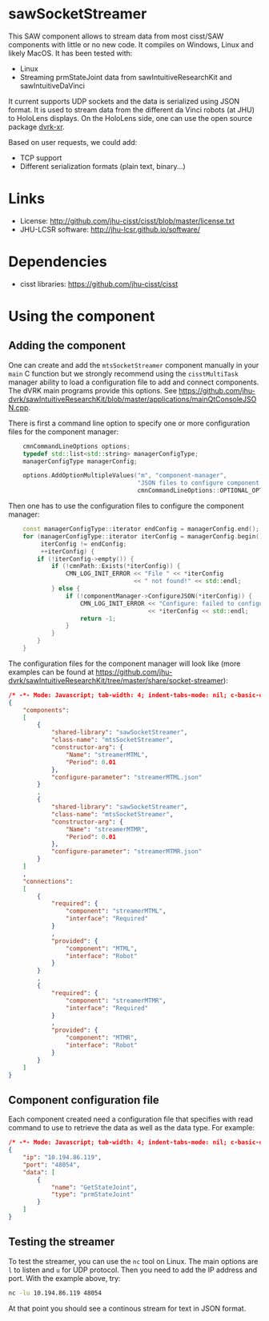 # sawSocketStreamer

This SAW component allows to stream data from most cisst/SAW components with little or no new code.  It compiles on Windows, Linux and likely MacOS.  It has been tested with:
  * Linux
  * Streaming prmStateJoint data from sawIntuitiveResearchKit and sawIntuitiveDaVinci

It current supports UDP sockets and the data is serialized using JSON
format.  It is used to stream data from the different da Vinci robots
(at JHU) to HoloLens displays.  On the HoloLens side, one can use the
open source package [dvrk-xr](https://github.com/jhu-dvrk/dvrk-xr).

Based on user requests, we could add:
  * TCP support
  * Different serialization formats (plain text, binary...)

# Links
 * License: http://github.com/jhu-cisst/cisst/blob/master/license.txt
 * JHU-LCSR software: http://jhu-lcsr.github.io/software/

# Dependencies
 * cisst libraries: https://github.com/jhu-cisst/cisst

# Using the component

## Adding the component

One can create and add the `mtsSocketStreamer` component manually in
your `main` C function but we strongly recommend using the
`cisstMultiTask` manager ability to load a configuration file to add
and connect components.  The dVRK main programs provide this options.  See https://github.com/jhu-dvrk/sawIntuitiveResearchKit/blob/master/applications/mainQtConsoleJSON.cpp.

There is first a command line option to specify one or more configuration files for the component manager:
```cpp
    cmnCommandLineOptions options;
    typedef std::list<std::string> managerConfigType;
    managerConfigType managerConfig;

    options.AddOptionMultipleValues("m", "component-manager",
                                    "JSON files to configure component manager",
                                    cmnCommandLineOptions::OPTIONAL_OPTION, &managerConfig);
```

Then one has to use the configuration files to configure the component manager:
```cpp
    const managerConfigType::iterator endConfig = managerConfig.end();
    for (managerConfigType::iterator iterConfig = managerConfig.begin();
         iterConfig != endConfig;
         ++iterConfig) {
        if (!iterConfig->empty()) {
            if (!cmnPath::Exists(*iterConfig)) {
                CMN_LOG_INIT_ERROR << "File " << *iterConfig
                                   << " not found!" << std::endl;
            } else {
                if (!componentManager->ConfigureJSON(*iterConfig)) {
                    CMN_LOG_INIT_ERROR << "Configure: failed to configure component-manager for "
                                       << *iterConfig << std::endl;
                    return -1;
                }
            }
        }
    }
```

The configuration files for the component manager will look like (more examples can be found at https://github.com/jhu-dvrk/sawIntuitiveResearchKit/tree/master/share/socket-streamer):
```json
/* -*- Mode: Javascript; tab-width: 4; indent-tabs-mode: nil; c-basic-offset: 4 -*- */
{
    "components":
    [
        {
            "shared-library": "sawSocketStreamer",
            "class-name": "mtsSocketStreamer",
            "constructor-arg": {
                "Name": "streamerMTML",
                "Period": 0.01
            },
            "configure-parameter": "streamerMTML.json"
        }
        ,
        {
            "shared-library": "sawSocketStreamer",
            "class-name": "mtsSocketStreamer",
            "constructor-arg": {
                "Name": "streamerMTMR",
                "Period": 0.01
            },
            "configure-parameter": "streamerMTMR.json"
        }
    ]
    ,
    "connections":
    [
        {
            "required": {
                "component": "streamerMTML",
                "interface": "Required"
            }
            ,
            "provided": {
                "component": "MTML",
                "interface": "Robot"
            }
        }
        ,
        {
            "required": {
                "component": "streamerMTMR",
                "interface": "Required"
            }
            ,
            "provided": {
                "component": "MTMR",
                "interface": "Robot"
            }
        }
    ]
}

```

## Component configuration file

Each component created need a configuration file that specifies with read command to use to retrieve the data as well as the data type.  For example:
```json
/* -*- Mode: Javascript; tab-width: 4; indent-tabs-mode: nil; c-basic-offset: 4 -*- */
{
    "ip": "10.194.86.119",
    "port": "48054",
    "data": [
        {
            "name": "GetStateJoint",
            "type": "prmStateJoint"
        }
    ]
}
```

## Testing the streamer

To test the streamer, you can use the `nc` tool on Linux.   The main options are `l` to listen and `u` for UDP protocol.  Then you need to add the IP address and port.   With the example above, try:
```sh
nc -lu 10.194.86.119 48054
```
At that point you should see a continous stream for text in JSON format.
